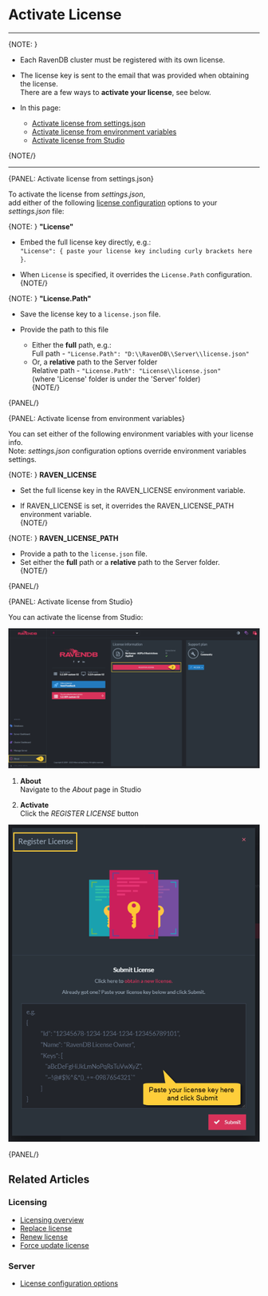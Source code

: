 # Activate License 

---

{NOTE: }

* Each RavenDB cluster must be registered with its own license.  

* The license key is sent to the email that was provided when obtaining the license.  
  There are a few ways to __activate your license__, see below.  

* In this page:
    * [Activate license from settings.json](../../start/licensing/activate-license#activate-license-from-settings.json)
    * [Activate license from environment variables](../..//start/licensing/activate-license#activate-license-from-environment-variables)
    * [Activate license from Studio](../../start/licensing/activate-license#activate-license-from-studio)

{NOTE/}

---

{PANEL: Activate license from settings.json}

To activate the license from _settings.json_,  
add either of the following [license configuration](../../server/configuration/license-configuration) options to your _settings.json_ file:  

{NOTE: }
__"License"__  

  * Embed the full license key directly, e.g.:  
    `"License": { paste your license key including curly brackets here }`.  

  * When `License` is specified, it overrides the `License.Path` configuration.  
{NOTE/}

{NOTE: }
__"License.Path"__  

  * Save the license key to a `license.json` file.  

  * Provide the path to this file
    * Either the __full__ path, e.g.:  
      Full path - `"License.Path": "D:\\RavenDB\\Server\\license.json"`  
    * Or, a __relative__ path to the Server folder  
      Relative path - `"License.Path": "License\\license.json"`  
      (where 'License' folder is under the 'Server' folder)  
{NOTE/}

{PANEL/}

{PANEL: Activate license from environment variables}

You can set either of the following environment variables with your license info.  
Note: _settings.json_ configuration options override environment variables settings.  

{NOTE: }
__RAVEN_LICENSE__

  * Set the full license key in the RAVEN_LICENSE environment variable.

  * If RAVEN_LICENSE is set, it overrides the RAVEN_LICENSE_PATH environment variable.  
{NOTE/}

{NOTE: }
__RAVEN_LICENSE_PATH__  

  * Provide a path to the `license.json` file.
  * Set either the __full__ path or a __relative__ path to the Server folder.  
{NOTE/}

{PANEL/}

{PANEL: Activate license from Studio}

You can activate the license from Studio:  

![Register License](images/register-1.png "Register license")

1. **About**  
   Navigate to the _About_ page in Studio
   
2. **Activate**  
   Click the _REGISTER LICENSE_ button

![Register License](images/register-2.png "Register license")

{PANEL/}

## Related Articles

### Licensing
- [Licensing overview](../../start/licensing/licensing-overview)
- [Replace license](../../start/licensing/replace-license)
- [Renew license](../../start/licensing/renew-license)
- [Force update license](../../start/licensing/force-update)

### Server
- [License configuration options](../../server/configuration/license-configuration)


